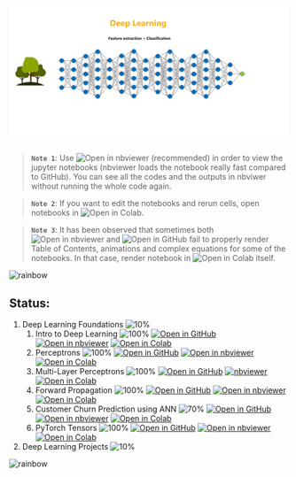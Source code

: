 # ![Deep Learning](data/animations/DL-01.gif)

> **`Note 1`**: Use ![Open in nbviewer](https://img.shields.io/badge/Jupyter%20nbviewer-F37626?logo=jupyter&logoColor=white&style=flat) (recommended) in order to view the jupyter notebooks (nbviewer loads the notebook really fast compared to GitHub). You can see all the codes and the outputs in nbviwer without running the whole code again.

> **`Note 2`**: If you want to edit the notebooks and rerun cells, open notebooks in ![Open in Colab](https://img.shields.io/badge/Google%20Colab-F9AB00?logo=googlecolab&logoColor=white&style=flat).

> **`Note 3`**: It has been observed that sometimes both ![Open in nbviewer](https://img.shields.io/badge/Jupyter%20nbviewer-F37626?logo=jupyter&logoColor=white&style=flat) and ![Open in GitHub](https://img.shields.io/badge/GitHub-181717?logo=github&logoColor=white&style=flat) fail to properly render Table of Contents, animations and complex equations for some of the notebooks. In that case, render notebook in ![Open in Colab](https://img.shields.io/badge/Google%20Colab-F9AB00?logo=googlecolab&logoColor=white&style=flat) itself.

![rainbow](https://github.com/ancilcleetus/My-Learning-Journey/assets/25684256/839c3524-2a1d-4779-85a0-83c562e1e5e5)

## Status:

1. Deep Learning Foundations ![10%](https://progress-bar.dev/10)
    1. Intro to Deep Learning ![100%](https://progress-bar.dev/100) [![Open in GitHub](https://img.shields.io/badge/GitHub-181717?logo=github&logoColor=white&style=flat)](01-Deep-Learning-Foundations/DL_01_Intro.ipynb) [![Open in nbviewer](https://img.shields.io/badge/Jupyter%20nbviewer-F37626?logo=jupyter&logoColor=white&style=flat)](https://nbviewer.org/github/ancilcleetus/My-Learning-Journey/blob/main/Deep-Learning/01-Deep-Learning-Foundations/DL_01_Intro.ipynb) [![Open in Colab](https://img.shields.io/badge/Google%20Colab-F9AB00?logo=googlecolab&logoColor=white&style=flat)](https://colab.research.google.com/github/ancilcleetus/My-Learning-Journey/blob/main/Deep-Learning/01-Deep-Learning-Foundations/DL_01_Intro.ipynb)
    2. Perceptrons ![100%](https://progress-bar.dev/100) [![Open in GitHub](https://img.shields.io/badge/GitHub-181717?logo=github&logoColor=white&style=flat)](01-Deep-Learning-Foundations/DL_02_Perceptrons.ipynb) [![Open in nbviewer](https://img.shields.io/badge/Jupyter%20nbviewer-F37626?logo=jupyter&logoColor=white&style=flat)](https://nbviewer.org/github/ancilcleetus/My-Learning-Journey/blob/main/Deep-Learning/01-Deep-Learning-Foundations/DL_02_Perceptrons.ipynb) [![Open in Colab](https://img.shields.io/badge/Google%20Colab-F9AB00?logo=googlecolab&logoColor=white&style=flat)](https://colab.research.google.com/github/ancilcleetus/My-Learning-Journey/blob/main/Deep-Learning/01-Deep-Learning-Foundations/DL_02_Perceptrons.ipynb)
    3. Multi-Layer Perceptrons ![100%](https://progress-bar.dev/100) [![Open in GitHub](https://img.shields.io/badge/GitHub-181717?logo=github&logoColor=white&style=flat)](01-Deep-Learning-Foundations/DL_03_Multi_Layer_Perceptrons.ipynb) [![nbviewer](https://img.shields.io/badge/Jupyter%20nbviewer-F37626?logo=jupyter&logoColor=white&style=flat)](https://nbviewer.org/github/ancilcleetus/My-Learning-Journey/blob/main/Deep-Learning/01-Deep-Learning-Foundations/DL_03_Multi_Layer_Perceptrons.ipynb) [![Open in Colab](https://img.shields.io/badge/Google%20Colab-F9AB00?logo=googlecolab&logoColor=white&style=flat)](https://colab.research.google.com/github/ancilcleetus/My-Learning-Journey/blob/main/Deep-Learning/01-Deep-Learning-Foundations/DL_03_Multi_Layer_Perceptrons.ipynb)
    4. Forward Propagation ![100%](https://progress-bar.dev/100) [![Open in GitHub](https://img.shields.io/badge/GitHub-181717?logo=github&logoColor=white&style=flat)](01-Deep-Learning-Foundations/DL_04_Forward_Propagation.ipynb) [![Open in nbviewer](https://img.shields.io/badge/Jupyter%20nbviewer-F37626?logo=jupyter&logoColor=white&style=flat)](https://nbviewer.org/github/ancilcleetus/My-Learning-Journey/blob/main/Deep-Learning/01-Deep-Learning-Foundations/DL_04_Forward_Propagation.ipynb) [![Open in Colab](https://img.shields.io/badge/Google%20Colab-F9AB00?logo=googlecolab&logoColor=white&style=flat)](https://colab.research.google.com/github/ancilcleetus/My-Learning-Journey/blob/main/Deep-Learning/01-Deep-Learning-Foundations/DL_04_Forward_Propagation.ipynb)
    5. Customer Churn Prediction using ANN ![70%](https://progress-bar.dev/70) [![Open in GitHub](https://img.shields.io/badge/GitHub-181717?logo=github&logoColor=white&style=flat)](01-Deep-Learning-Foundations/DL_05_Customer_Churn_Prediction_using_ANN.ipynb) [![Open in nbviewer](https://img.shields.io/badge/Jupyter%20nbviewer-F37626?logo=jupyter&logoColor=white&style=flat)](https://nbviewer.org/github/ancilcleetus/My-Learning-Journey/blob/main/Deep-Learning/01-Deep-Learning-Foundations/DL_05_Customer_Churn_Prediction_using_ANN.ipynb) [![Open in Colab](https://img.shields.io/badge/Google%20Colab-F9AB00?logo=googlecolab&logoColor=white&style=flat)](https://colab.research.google.com/github/ancilcleetus/My-Learning-Journey/blob/main/Deep-Learning/01-Deep-Learning-Foundations/DL_05_Customer_Churn_Prediction_using_ANN.ipynb)
    6. PyTorch Tensors ![100%](https://progress-bar.dev/100) [![Open in GitHub](https://img.shields.io/badge/GitHub-181717?logo=github&logoColor=white&style=flat)](01-Deep-Learning-Foundations/DL_X1_PyTorch_Tensors.ipynb) [![Open in nbviewer](https://img.shields.io/badge/Jupyter%20nbviewer-F37626?logo=jupyter&logoColor=white&style=flat)](https://nbviewer.org/github/ancilcleetus/My-Learning-Journey/blob/main/Deep-Learning/01-Deep-Learning-Foundations/DL_X1_PyTorch_Tensors.ipynb) [![Open in Colab](https://img.shields.io/badge/Google%20Colab-F9AB00?logo=googlecolab&logoColor=white&style=flat)](https://colab.research.google.com/github/ancilcleetus/My-Learning-Journey/blob/main/Deep-Learning/01-Deep-Learning-Foundations/DL_X1_PyTorch_Tensors.ipynb)
2. Deep Learning Projects ![10%](https://progress-bar.dev/10)

![rainbow](https://github.com/ancilcleetus/My-Learning-Journey/assets/25684256/839c3524-2a1d-4779-85a0-83c562e1e5e5)
